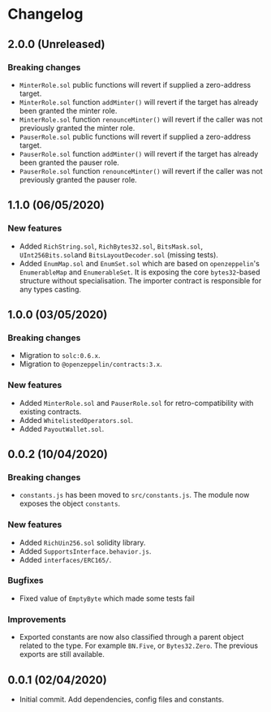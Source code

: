 # Changelog

## 2.0.0 (Unreleased)

### Breaking changes
 * `MinterRole.sol` public functions will revert if supplied a zero-address target.
 * `MinterRole.sol` function `addMinter()` will revert if the target has already been granted the minter role.
 * `MinterRole.sol` function `renounceMinter()` will revert if the caller was not previously granted the minter role.
 * `PauserRole.sol` public functions will revert if supplied a zero-address target.
 * `PauserRole.sol` function `addMinter()` will revert if the target has already been granted the pauser role.
 * `PauserRole.sol` function `renounceMinter()` will revert if the caller was not previously granted the pauser role.

## 1.1.0 (06/05/2020)

### New features
 * Added `RichString.sol`, `RichBytes32.sol`, `BitsMask.sol`, `UInt256Bits.sol`and `BitsLayoutDecoder.sol` (missing tests).
 * Added `EnumMap.sol` and `EnumSet.sol` which are based on `openzeppelin`'s `EnumerableMap` and `EnumerableSet`. It is exposing the core `bytes32`-based structure without specialisation. The importer contract is responsible for any types casting.

## 1.0.0 (03/05/2020)

### Breaking changes
 * Migration to `solc:0.6.x`.
 * Migration to `@openzeppelin/contracts:3.x`.

### New features
 * Added `MinterRole.sol` and `PauserRole.sol` for retro-compatibility with existing contracts.
 * Added `WhitelistedOperators.sol`.
 * Added `PayoutWallet.sol`.

## 0.0.2 (10/04/2020)

### Breaking changes
 * `constants.js` has been moved to `src/constants.js`. The module now exposes the object `constants`.

### New features
 * Added `RichUin256.sol` solidity library.
 * Added `SupportsInterface.behavior.js`.
 * Added `interfaces/ERC165/`.

### Bugfixes
 * Fixed value of `EmptyByte` which made some tests fail

### Improvements
 * Exported constants are now also classified through a parent object related to the type. For example `BN.Five`, or `Bytes32.Zero`. The previous exports are still available.

## 0.0.1 (02/04/2020)
 * Initial commit. Add dependencies, config files and constants.
